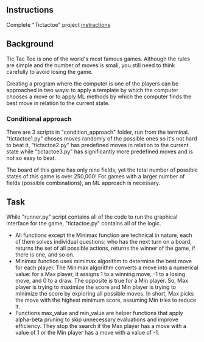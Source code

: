 ## Instructions  

Complete "Tictactoe" project [instractions](https://cs50.harvard.edu/ai/2024/projects/0/tictactoe/)  

## Background    

Tic Tac Toe is one of the world's most famous games. Although the rules are simple and the number of moves is small, you still need to think carefully to avoid losing the game.  

Creating a program where the computer is one of the players can be approached in two ways: to apply a template by which the computer chooses a move or to apply ML methods by which the computer finds the best move in relation to the current state.  

### Conditional approach  

There are 3 scripts in "condition_approach" folder, run from the terminal. "tictactoe1.py" choses moves randomly of the possible ones so it's not hard to beat it, "tictactoe2.py" has predefined moves in relation to the current state while "tictactoe3.py" has significantly more predefined moves and is not so easy to beat.

The board of this game has only nine fields, yet the total number of possible states of this game is over 250,000! For games with a larger number of fields (possible combinations), an ML approach is necessary.

## Task  

While "runner.py" script contains all of the code to run the graphical interface for the game, "tictactoe.py" contains all of the logic.   
- All functions except the Minimax function are technical in nature, each of them solves individual questions: who has the next turn on a board, returns the set of all possible actions, returns the winner of the game, if there is one, and so on.  
- Minimax function uses mimimax algorithm to determine the best move for each player. The Minimax algorithm converts a move into a numerical value: for a Max player, it assigns 1 to a winning move, -1 to a losing move, and 0 to a draw. The opposite is true for a Min player. So, Max player is trying to maximize the score and Min player is trying to minimize the score by exploring all possible moves. In short, Max picks the move with the highest minimum score, assuming Min tries to reduce it.  
- Functions max_value and min_value are helper functions that apply alpha-beta pruning to skip unnecessary evaluations and improve efficiency. They stop the search if the Max player has a move with a value of 1 or the Min player has a move with a value of -1.